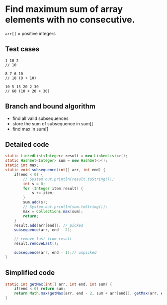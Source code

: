 # Find maximum sum of array elements with no consecutive.

`arr[]` = positive integers

## Test cases

```
1 10 2
// 10

8 7 6 10
// 18 (8 + 10)

10 5 15 20 2 30
// 60 (10 + 20 + 30)
```

## Branch and bound algorithm

- find all valid subsequences
- store the sum of subsequence in sum[]
- find max in sum[]

## Detailed code

``` java
static LinkedList<Integer> result = new LinkedList<>();
static HashSet<Integer> sum = new HashSet<>();
static int max;
static void subsequence(int[] arr, int end) {
    if(end < 0) {
        // System.out.println(result.toString());
        int s = 0;
        for (Integer item:result) {
            s += item;
        }
        sum.add(s);
        // System.out.println(sum.toString());
        max = Collections.max(sum);
        return;
    }
    result.add(arr[end]); // picked
    subsequence(arr, end - 2);

    // remove last from result
    result.removeLast();

    subsequence(arr, end - 1);// unpicked
}
```

## Simplified code

``` java
static int getMax(int[] arr, int end, int sum) {
    if(end < 0) return sum;
    return Math.max(getMax(arr, end - 2, sum + arr[end]), getMax(arr, end - 1, sum));
}
```